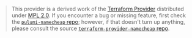 > This provider is a derived work of the [Terraform Provider](https://github.com/terraform-providers/terraform-provider-namecheap)
> distributed under [MPL 2.0](https://www.mozilla.org/en-US/MPL/2.0/). If you encounter a bug or missing feature,
> first check the [`pulumi-namecheap` repo](https://github.com/sst/pulumi-namecheap/issues); however, if that doesn't turn up anything,
> please consult the source [`terraform-provider-namecheap` repo](https://github.com/terraform-providers/terraform-provider-namecheap/issues).

